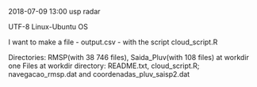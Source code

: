 2018-07-09 13:00 usp radar

UTF-8 Linux-Ubuntu OS

I want to make a file - output.csv - with the script cloud_script.R

Directories: RMSP(with 38 746 files), Saida_Pluv(with 108 files) at workdir one
Files at workdir directory: README.txt, cloud_script.R; navegacao_rmsp.dat and coordenadas_pluv_saisp2.dat

